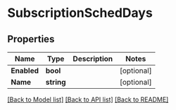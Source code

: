 # SubscriptionSchedDays

## Properties

Name | Type | Description | Notes
------------ | ------------- | ------------- | -------------
**Enabled** | **bool** |  | [optional] 
**Name** | **string** |  | [optional] 

[[Back to Model list]](../README.md#documentation-for-models) [[Back to API list]](../README.md#documentation-for-api-endpoints) [[Back to README]](../README.md)


